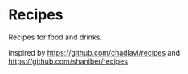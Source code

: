 # Recipes
Recipes for food and drinks.

Inspired by https://github.com/chadlavi/recipes and https://github.com/shaniber/recipes
